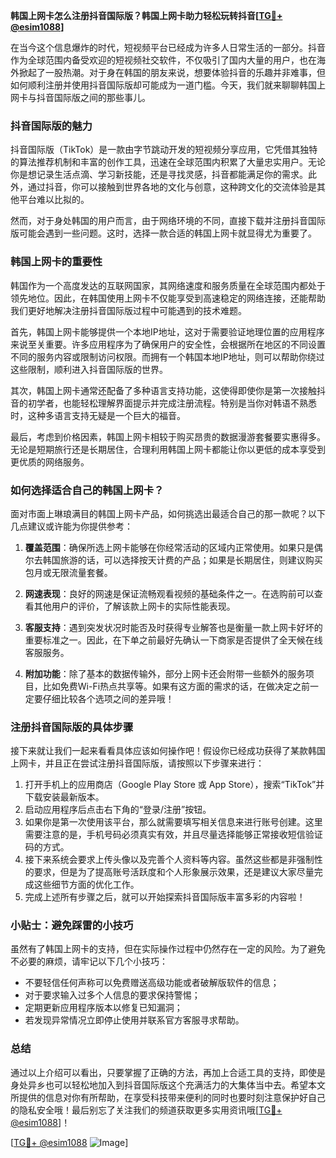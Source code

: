 **韩国上网卡怎么注册抖音国际版？韩国上网卡助力轻松玩转抖音[[TG💪+ @esim1088](https://t.me/s/esim1088)]**

在当今这个信息爆炸的时代，短视频平台已经成为许多人日常生活的一部分。抖音作为全球范围内备受欢迎的短视频社交软件，不仅吸引了国内大量的用户，也在海外掀起了一股热潮。对于身在韩国的朋友来说，想要体验抖音的乐趣并非难事，但如何顺利注册并使用抖音国际版却可能成为一道门槛。今天，我们就来聊聊韩国上网卡与抖音国际版之间的那些事儿。

### 抖音国际版的魅力

抖音国际版（TikTok）是一款由字节跳动开发的短视频分享应用，它凭借其独特的算法推荐机制和丰富的创作工具，迅速在全球范围内积累了大量忠实用户。无论你是想记录生活点滴、学习新技能，还是寻找灵感，抖音都能满足你的需求。此外，通过抖音，你可以接触到世界各地的文化与创意，这种跨文化的交流体验是其他平台难以比拟的。

然而，对于身处韩国的用户而言，由于网络环境的不同，直接下载并注册抖音国际版可能会遇到一些问题。这时，选择一款合适的韩国上网卡就显得尤为重要了。

### 韩国上网卡的重要性

韩国作为一个高度发达的互联网国家，其网络速度和服务质量在全球范围内都处于领先地位。因此，在韩国使用上网卡不仅能享受到高速稳定的网络连接，还能帮助我们更好地解决注册抖音国际版过程中可能遇到的技术难题。

首先，韩国上网卡能够提供一个本地IP地址，这对于需要验证地理位置的应用程序来说至关重要。许多应用程序为了确保用户的安全性，会根据所在地区的不同设置不同的服务内容或限制访问权限。而拥有一个韩国本地IP地址，则可以帮助你绕过这些限制，顺利进入抖音国际版的世界。

其次，韩国上网卡通常还配备了多种语言支持功能，这使得即使你是第一次接触抖音的初学者，也能轻松理解界面提示并完成注册流程。特别是当你对韩语不熟悉时，这种多语言支持无疑是一个巨大的福音。

最后，考虑到价格因素，韩国上网卡相较于购买昂贵的数据漫游套餐要实惠得多。无论是短期旅行还是长期居住，合理利用韩国上网卡都能让你以更低的成本享受到更优质的网络服务。

### 如何选择适合自己的韩国上网卡？

面对市面上琳琅满目的韩国上网卡产品，如何挑选出最适合自己的那一款呢？以下几点建议或许能为你提供参考：

1. **覆盖范围**：确保所选上网卡能够在你经常活动的区域内正常使用。如果只是偶尔去韩国旅游的话，可以选择按天计费的产品；如果是长期居住，则建议购买包月或无限流量套餐。

2. **网速表现**：良好的网速是保证流畅观看视频的基础条件之一。在选购前可以查看其他用户的评价，了解该款上网卡的实际性能表现。

3. **客服支持**：遇到突发状况时能否及时获得专业解答也是衡量一款上网卡好坏的重要标准之一。因此，在下单之前最好先确认一下商家是否提供了全天候在线客服服务。

4. **附加功能**：除了基本的数据传输外，部分上网卡还会附带一些额外的服务项目，比如免费Wi-Fi热点共享等。如果有这方面的需求的话，在做决定之前一定要仔细比较各个选项之间的差异哦！

### 注册抖音国际版的具体步骤

接下来就让我们一起来看看具体应该如何操作吧！假设你已经成功获得了某款韩国上网卡，并且正在尝试注册抖音国际版，请按照以下步骤来进行：

1. 打开手机上的应用商店（Google Play Store 或 App Store），搜索“TikTok”并下载安装最新版本。
2. 启动应用程序后点击右下角的“登录/注册”按钮。
3. 如果你是第一次使用该平台，那么就需要填写相关信息来进行账号创建。这里需要注意的是，手机号码必须真实有效，并且尽量选择能够正常接收短信验证码的方式。
4. 接下来系统会要求上传头像以及完善个人资料等内容。虽然这些都是非强制性的要求，但是为了提高账号活跃度和个人形象展示效果，还是建议大家尽量完成这些细节方面的优化工作。
5. 完成上述所有步骤之后，就可以开始探索抖音国际版丰富多彩的内容啦！

### 小贴士：避免踩雷的小技巧

虽然有了韩国上网卡的支持，但在实际操作过程中仍然存在一定的风险。为了避免不必要的麻烦，请牢记以下几个小技巧：

- 不要轻信任何声称可以免费赠送高级功能或者破解版软件的信息；
- 对于要求输入过多个人信息的要求保持警惕；
- 定期更新应用程序版本以修复已知漏洞；
- 若发现异常情况立即停止使用并联系官方客服寻求帮助。

### 总结

通过以上介绍可以看出，只要掌握了正确的方法，再加上合适工具的支持，即使是身处异乡也可以轻松地加入到抖音国际版这个充满活力的大集体当中去。希望本文所提供的信息对你有所帮助，在享受科技带来便利的同时也要时刻注意保护好自己的隐私安全哦！最后别忘了关注我们的频道获取更多实用资讯哦[[TG💪+ @esim1088](https://t.me/s/esim1088)]！

[[TG💪+ @esim1088](https://t.me/s/esim1088) ![Image](https://i.postimg.cc/4NQfJmqS/Snipaste-2025-05-13-00-14-12.png)]